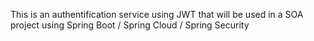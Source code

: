 This is an authentification service using JWT that will be used in a SOA project using Spring Boot / Spring Cloud / Spring Security
